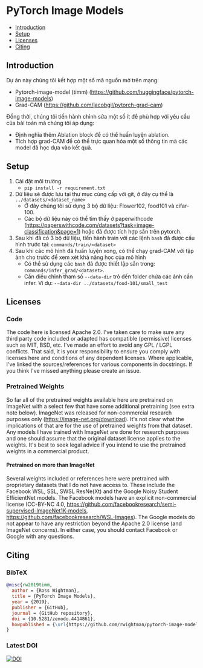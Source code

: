 # PyTorch Image Models
- [Introduction](#Introduction)
- [Setup](#setup)
- [Licenses](#licenses)
- [Citing](#citing)

## Introduction
Dự án này chúng tôi kết hợp một số mã nguồn mở trên mạng:
* Pytorch-image-model (timm) (https://github.com/huggingface/pytorch-image-models)
* Grad-CAM (https://github.com/jacobgil/pytorch-grad-cam)

Đồng thời, chúng tôi tiến hành chỉnh sửa một số ít để phù hợp với yêu cầu của bài toán mà chúng tôi áp dụng:
* Định nghĩa thêm Ablation block để có thể huấn luyện ablation.
* Tích hợp grad-CAM để có thể trực quan hóa một số thông tin mà các model đã học dựa vào kết quả.

## Setup
1. Cài đặt môi trường
    * `pip install -r requirement.txt`
2. Dữ liệu sẽ được lưu tại thư mục cùng cấp với git, ở đây cụ thể là `../datasets/<dataset_name>`
    * Ở đây chúng tôi sử dụng 3 bộ dữ liệu: Flower102, food101 và cifar-100. 
    * Các bộ dữ liệu này có thể tìm thấy ở paperwithcode (https://paperswithcode.com/datasets?task=image-classification&page=1) hoặc đã được tích hợp sẵn trên pytorch.
3. Sau khi đã có 3 bộ dữ liệu, tiến hành train với các lệnh `bash` đã được cấu hình trước tại: `commands/train/<dataset>`
4. Sau khi các mô hình đã huấn luyện xong, có thể chạy grad-CAM với tập ảnh cho trước để xem xét khả năng học của mô hình
    * Có thể sử dụng các `bash` đã được thiết lập sẵn trong: `commands/infer_grad/<dataset>`.
    * Cần điều chỉnh tham số `--data-dir` trỏ đến folder chứa các ảnh cần infer. Ví dụ: `--data-dir ../datasets/food-101/small_test`

## Licenses

### Code
The code here is licensed Apache 2.0. I've taken care to make sure any third party code included or adapted has compatible (permissive) licenses such as MIT, BSD, etc. I've made an effort to avoid any GPL / LGPL conflicts. That said, it is your responsibility to ensure you comply with licenses here and conditions of any dependent licenses. Where applicable, I've linked the sources/references for various components in docstrings. If you think I've missed anything please create an issue.

### Pretrained Weights
So far all of the pretrained weights available here are pretrained on ImageNet with a select few that have some additional pretraining (see extra note below). ImageNet was released for non-commercial research purposes only (https://image-net.org/download). It's not clear what the implications of that are for the use of pretrained weights from that dataset. Any models I have trained with ImageNet are done for research purposes and one should assume that the original dataset license applies to the weights. It's best to seek legal advice if you intend to use the pretrained weights in a commercial product.

#### Pretrained on more than ImageNet
Several weights included or references here were pretrained with proprietary datasets that I do not have access to. These include the Facebook WSL, SSL, SWSL ResNe(Xt) and the Google Noisy Student EfficientNet models. The Facebook models have an explicit non-commercial license (CC-BY-NC 4.0, https://github.com/facebookresearch/semi-supervised-ImageNet1K-models, https://github.com/facebookresearch/WSL-Images). The Google models do not appear to have any restriction beyond the Apache 2.0 license (and ImageNet concerns). In either case, you should contact Facebook or Google with any questions.

## Citing

### BibTeX

```bibtex
@misc{rw2019timm,
  author = {Ross Wightman},
  title = {PyTorch Image Models},
  year = {2019},
  publisher = {GitHub},
  journal = {GitHub repository},
  doi = {10.5281/zenodo.4414861},
  howpublished = {\url{https://github.com/rwightman/pytorch-image-models}}
}
```

### Latest DOI

[![DOI](https://zenodo.org/badge/168799526.svg)](https://zenodo.org/badge/latestdoi/168799526)
